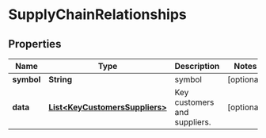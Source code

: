 # SupplyChainRelationships

## Properties

 Name       | Type                                                              | Description                  | Notes      
------------|-------------------------------------------------------------------|------------------------------|------------
 **symbol** | **String**                                                        | symbol                       | [optional] 
 **data**   | [**List&lt;KeyCustomersSuppliers&gt;**](KeyCustomersSuppliers.md) | Key customers and suppliers. | [optional] 



